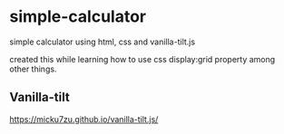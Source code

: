 # simple-calculator
simple calculator using html, css and vanilla-tilt.js

created this while learning how to use css display:grid property among other things.

## Vanilla-tilt

https://micku7zu.github.io/vanilla-tilt.js/
